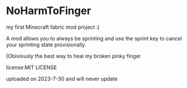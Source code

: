 # NoHarmToFinger

my first Minecraft fabric mod project :)

A mod allows you to always be sprinting and use the sprint key to cancel your sprinting state provisionally.

(Obiviously the best way to heal my broken pinky finger

license:MIT LICENSE

uploaded on 2023-7-30 and will never update
